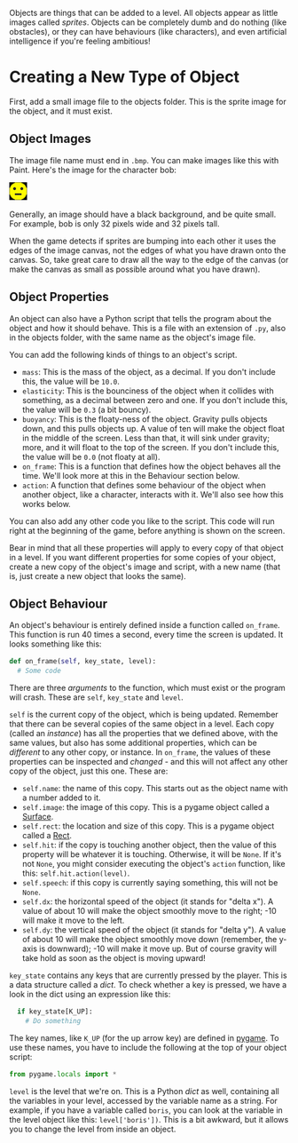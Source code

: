 Objects are things that can be added to a level. All objects appear as little images called _sprites_. Objects can be completely dumb and do nothing (like obstacles), or they can have behaviours (like characters), and even artificial intelligence if you're feeling ambitious!

# Creating a New Type of Object
First, add a small image file to the objects folder. This is the sprite image for the object, and it must exist.

## Object Images
The image file name must end in `.bmp`. You can make images like this with Paint. Here's the image for the character bob:

![bob](bob.bmp)

Generally, an image should have a black background, and be quite small. For example, bob is only 32 pixels wide and 32 pixels tall.

When the game detects if sprites are bumping into each other it uses the edges of the image canvas, not the edges of what you have drawn onto the canvas. So, take great care to draw all the way to the edge of the canvas (or make the canvas as small as possible around what you have drawn).

## Object Properties
An object can also have a Python script that tells the program about the object and how it should behave. This is a file with an extension of `.py`, also in the objects folder, with the same name as the object's image file.

You can add the following kinds of things to an object's script.
* `mass`: This is the mass of the object, as a decimal. If you don't include this, the value will be `10.0`.
* `elasticity`: This is the bounciness of the object when it collides with something, as a decimal between zero and one. If you don't include this, the value will be `0.3` (a bit bouncy).
* `buoyancy`: This is the floaty-ness of the object. Gravity pulls objects down, and this pulls objects up. A value of ten will make the object float in the middle of the screen. Less than that, it will sink under gravity; more, and it will float to the top of the screen. If you don't include this, the value will be `0.0` (not floaty at all).
* `on_frame`: This is a function that defines how the object behaves all the time. We'll look more at this in the Behaviour section below.
* `action`: A function that defines some behaviour of the object when another object, like a character, interacts with it. We'll also see how this works below.

You can also add any other code you like to the script. This code will run right at the beginning of the game, before anything is shown on the screen.

Bear in mind that all these properties will apply to every copy of that object in a level. If you want different properties for some copies of your object, create a new copy of the object's image and script, with a new name (that is, just create a new object that looks the same).

## Object Behaviour
An object's behaviour is entirely defined inside a function called `on_frame`. This function is run 40 times a second, every time the screen is updated. It looks something like this:
```python
def on_frame(self, key_state, level):
  # Some code
```
There are three _arguments_ to the function, which must exist or the program will crash. These are `self`, `key_state` and `level`.

`self` is the current copy of the object, which is being updated. Remember that there can be several copies of the same object in a level. Each copy (called an _instance_) has all the properties that we defined above, with the same values, but also has some additional properties, which can be _different_ to any other copy, or instance. In `on_frame`, the values of these properties can be inspected and _changed_ - and this will not affect any other copy of the object, just this one. These are:
* `self.name`: the name of this copy. This starts out as the object name with a number added to it.
* `self.image`: the image of this copy. This is a pygame object called a [Surface](https://www.pygame.org/docs/ref/surface.html).
* `self.rect`: the location and size of this copy. This is a pygame object called a [Rect](https://www.pygame.org/docs/ref/rect.html).
* `self.hit`: if the copy is touching another object, then the value of this property will be whatever it is touching. Otherwise, it will be `None`. If it's not `None`, you might consider executing the object's `action` function, like this: `self.hit.action(level)`.
* `self.speech`: if this copy is currently saying something, this will not be `None`.
* `self.dx`: the horizontal speed of the object (it stands for "delta x"). A value of about 10 will make the object smoothly move to the right; -10 will make it move to the left.
* `self.dy`: the vertical speed of the object (it stands for "delta y"). A value of about 10 will make the object smoothly move down (remember, the y-axis is downward); -10 will make it move up. But of course gravity will take hold as soon as the object is moving upward!

`key_state` contains any keys that are currently pressed by the player. This is a data structure called a _dict_. To check whether a key is pressed, we have a look in the dict using an expression like this:
```python
  if key_state[K_UP]:
    # Do something
```
The key names, like `K_UP` (for the up arrow key) are defined in [pygame](https://www.pygame.org/docs/ref/key.html). To use these names, you have to include the following at the top of your object script:
```python
from pygame.locals import *
```

`level` is the level that we're on. This is a Python _dict_ as well, containing all the variables in your level, accessed by the variable name as a string. For example, if you have a variable called `boris`, you can look at the variable in the level object like this: `level['boris'])`. This is a bit awkward, but it allows you to change the level from inside an object.
